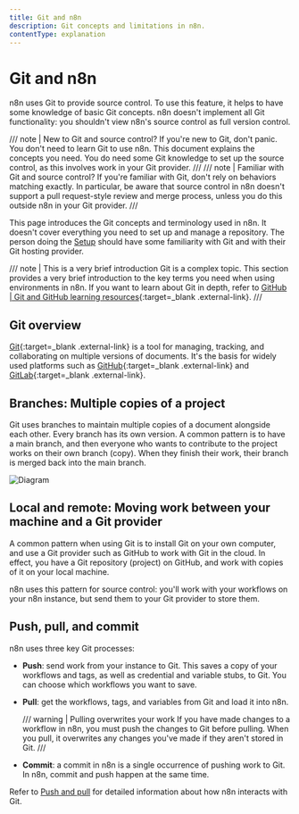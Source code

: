 ```yaml
---
title: Git and n8n
description: Git concepts and limitations in n8n.
contentType: explanation
---
```


# Git and n8n

n8n uses Git to provide source control. To use this feature, it helps to have some knowledge of basic Git concepts. n8n doesn't implement all Git functionality: you shouldn't view n8n's source control as full version control.


/// note | New to Git and source control?
If you're new to Git, don't panic. You don't need to learn Git to use n8n. This document explains the concepts you need. You do need some Git knowledge to set up the source control, as this involves work in your Git provider.
///
/// note | Familiar with Git and source control?
If you're familiar with Git, don't rely on behaviors matching exactly. In particular, be aware that source control in n8n doesn't support a pull request-style review and merge process, unless you do this outside n8n in your Git provider.
///

This page introduces the Git concepts and terminology used in n8n. It doesn't cover everything you need to set up and manage a repository. The person doing the [Setup](/source-control-environments/setup/) should have some familiarity with Git and with their Git hosting provider.

/// note | This is a very brief introduction
Git is a complex topic. This section provides a very brief introduction to the key terms you need when using environments in n8n. If you want to learn about Git in depth, refer to [GitHub | Git and GitHub learning resources](https://docs.github.com/en/get-started/quickstart/git-and-github-learning-resources){:target=_blank .external-link}.
///
## Git overview

[Git](https://git-scm.com/){:target=_blank .external-link} is a tool for managing, tracking, and collaborating on multiple versions of documents. It's the basis for widely used platforms such as [GitHub](https://github.com/){:target=_blank .external-link} and [GitLab](https://about.gitlab.com/){:target=_blank .external-link}.

## Branches: Multiple copies of a project

Git uses branches to maintain multiple copies of a document alongside each other. Every branch has its own version. A common pattern is to have a main branch, and then everyone who wants to contribute to the project works on their own branch (copy). When they finish their work, their branch is merged back into the main branch.

![Diagram](/_images/source-control-environments/simple-git-branch.png)

## Local and remote: Moving work between your machine and a Git provider

A common pattern when using Git is to install Git on your own computer, and use a Git provider such as GitHub to work with Git in the cloud. In effect, you have a Git repository (project) on GitHub, and work with copies of it on your local machine.

n8n uses this pattern for source control: you'll work with your workflows on your n8n instance, but send them to your Git provider to store them.

## Push, pull, and commit

n8n uses three key Git processes:

* **Push**: send work from your instance to Git. This saves a copy of your workflows and tags, as well as credential and variable stubs, to Git. You can choose which workflows you want to save.
* **Pull**: get the workflows, tags, and variables from Git and load it into n8n. 

    /// warning | Pulling overwrites your work
    If you have made changes to a workflow in n8n, you must push the changes to Git before pulling. When you pull, it overwrites any changes you've made if they aren't stored in Git.
    ///
		
* **Commit**: a commit in n8n is a single occurrence of pushing work to Git. In n8n, commit and push happen at the same time.

Refer to [Push and pull](/source-control-environments/using/push-pull/) for detailed information about how n8n interacts with Git.
